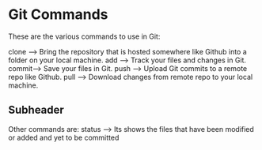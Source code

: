# Git Commands

These are the various commands to use in Git:

clone --> Bring the repository that is hosted somewhere like Github into  a folder on your local machine.
add   --> Track your files and changes in Git.
commit--> Save your files in Git.
push  --> Upload Git commits to a remote repo like Github.
pull  --> Download changes from remote repo to your local machine.

## Subheader
Other commands are:
status --> Its shows the files that have been modified or added and yet to be committed
